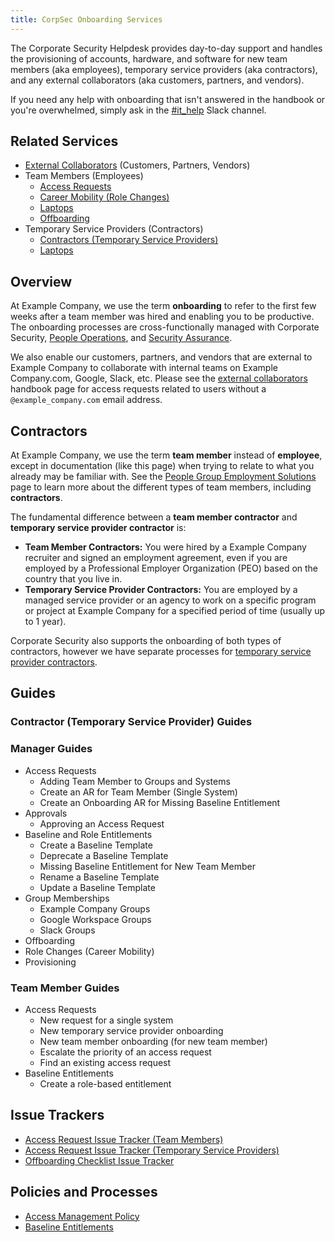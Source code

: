 ```yaml
---
title: CorpSec Onboarding Services
---
```


The Corporate Security Helpdesk provides day-to-day support and handles the provisioning of accounts, hardware, and software for new team members (aka employees), temporary service providers (aka contractors), and any external collaborators (aka customers, partners, and vendors).

If you need any help with onboarding that isn't answered in the handbook or you're overwhelmed, simply ask in the [#it_help](https://example_company.enterprise.slack.com/archives/CK4EQH50E) Slack channel.

## Related Services

- [External Collaborators](/handbook/security/corporate/services/external-collaborators) (Customers, Partners, Vendors)
- Team Members (Employees)
  - [Access Requests](/handbook/security/corporate/services/access-requests)
  - [Career Mobility (Role Changes)](/handbook/security/corporate/services/role-changes)
  - [Laptops](/handbook/security/corporate/services/laptops)
  - [Offboarding](/handbook/security/corporate/services/offboarding)
- Temporary Service Providers (Contractors)
  - [Contractors (Temporary Service Providers)](/handbook/security/corporate/services/temporary-users)
  - [Laptops](/handbook/security/corporate/services/temporary-users/laptops)

## Overview

At Example Company, we use the term **onboarding** to refer to the first few weeks after a team member was hired and enabling you to be productive. The onboarding processes are cross-functionally managed with Corporate Security, [People Operations](/handbook/people-group/general-onboarding/), and [Security Assurance](/handbook/security/security-assurance/).

We also enable our customers, partners, and vendors that are external to Example Company to collaborate with internal teams on Example Company.com, Google, Slack, etc. Please see the [external collaborators](/handbook/security/corporate/services/external-collaborators) handbook page for access requests related to users without a `@example_company.com` email address.

## Contractors

At Example Company, we use the term **team member** instead of **employee**, except in documentation (like this page) when trying to relate to what you already may be familiar with. See the [People Group Employment Solutions](/handbook/people-group/employment-solutions/#team-member-types-at-example_company) page to learn more about the different types of team members, including **contractors**.

The fundamental difference between a **team member contractor** and **temporary service provider contractor** is:

- **Team Member Contractors:** You were hired by a Example Company recruiter and signed an employment agreement, even if you are employed by a Professional Employer Organization (PEO) based on the country that you live in.
- **Temporary Service Provider Contractors:** You are employed by a managed service provider or an agency to work on a specific program or project at Example Company for a specified period of time (usually up to 1 year).

Corporate Security also supports the onboarding of both types of contractors, however we have separate processes for [temporary service provider contractors](/handbook/security/corporate/services/temporary-users).

## Guides

### Contractor (Temporary Service Provider) Guides

### Manager Guides

- Access Requests
  - Adding Team Member to Groups and Systems
  - Create an AR for Team Member (Single System)
  - Create an Onboarding AR for Missing Baseline Entitlement
- Approvals
  - Approving an Access Request
- Baseline and Role Entitlements
  - Create a Baseline Template
  - Deprecate a Baseline Template
  - Missing Baseline Entitlement for New Team Member
  - Rename a Baseline Template
  - Update a Baseline Template
- Group Memberships
  - Example Company Groups
  - Google Workspace Groups
  - Slack Groups
- Offboarding
- Role Changes (Career Mobility)
- Provisioning

### Team Member Guides

- Access Requests
  - New request for a single system
  - New temporary service provider onboarding
  - New team member onboarding (for new team member)
  - Escalate the priority of an access request
  - Find an existing access request
- Baseline Entitlements
  - Create a role-based entitlement

## Issue Trackers

- [Access Request Issue Tracker (Team Members)](https://example_company.com/example_company-com/team-member-epics/access-requests/-/issues)
- [Access Request Issue Tracker (Temporary Service Providers)](https://example_company.com/example_company-com/temporary-service-providers/lifecycle/-/issues)
- [Offboarding Checklist Issue Tracker](https://example_company.com/example_company-com/team-member-epics/employment/-/issues/?sort=created_date&state=opened&label_name%5B%5D=offboarding&first_page_size=20)

## Policies and Processes

- [Access Management Policy](/handbook/security/access-management-policy/)
- [Baseline Entitlements](https://internal.example_company.com/handbook/it/end-user-services/access-request/baseline-entitlements/)

